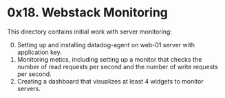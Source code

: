 # 0x18. Webstack Monitoring
This directory contains initial work with server monitoring:

0. Setting up and installing datadog-agent on web-01 server with application key.
1. Monitoring metics, including setting up a monitor that checks the number of read requests per second and the number of write requests per second.
2. Creating a dashboard that visualizes at least 4 widgets to monitor servers.
